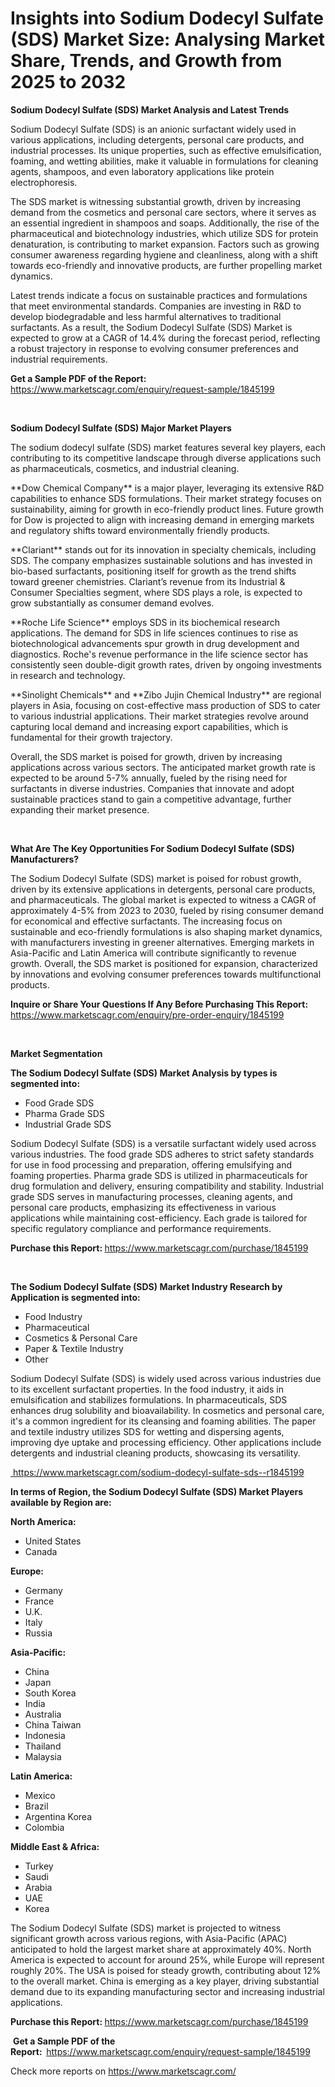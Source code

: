 <p><h1>Insights into Sodium Dodecyl Sulfate (SDS) Market Size: Analysing Market Share, Trends, and Growth from 2025 to 2032</h1></p><p><strong>Sodium Dodecyl Sulfate (SDS) Market Analysis and Latest Trends</strong></p>
<p><p>Sodium Dodecyl Sulfate (SDS) is an anionic surfactant widely used in various applications, including detergents, personal care products, and industrial processes. Its unique properties, such as effective emulsification, foaming, and wetting abilities, make it valuable in formulations for cleaning agents, shampoos, and even laboratory applications like protein electrophoresis.</p><p>The SDS market is witnessing substantial growth, driven by increasing demand from the cosmetics and personal care sectors, where it serves as an essential ingredient in shampoos and soaps. Additionally, the rise of the pharmaceutical and biotechnology industries, which utilize SDS for protein denaturation, is contributing to market expansion. Factors such as growing consumer awareness regarding hygiene and cleanliness, along with a shift towards eco-friendly and innovative products, are further propelling market dynamics.</p><p>Latest trends indicate a focus on sustainable practices and formulations that meet environmental standards. Companies are investing in R&D to develop biodegradable and less harmful alternatives to traditional surfactants. As a result, the Sodium Dodecyl Sulfate (SDS) Market is expected to grow at a CAGR of 14.4% during the forecast period, reflecting a robust trajectory in response to evolving consumer preferences and industrial requirements.</p></p>
<p><strong>Get a Sample PDF of the Report:&nbsp;</strong> <a href="https://www.marketscagr.com/enquiry/request-sample/1845199?utm_campaign=1743&utm_medium=2&utm_source=Github&utm_content=ia&utm_term=03022025&utm_id=sodium-dodecyl-sulfate-sds">https://www.marketscagr.com/enquiry/request-sample/1845199</a></p>
<p>&nbsp;</p>
<p><strong>Sodium Dodecyl Sulfate (SDS) Major Market Players</strong></p>
<p><p>The sodium dodecyl sulfate (SDS) market features several key players, each contributing to its competitive landscape through diverse applications such as pharmaceuticals, cosmetics, and industrial cleaning.</p><p>**Dow Chemical Company** is a major player, leveraging its extensive R&D capabilities to enhance SDS formulations. Their market strategy focuses on sustainability, aiming for growth in eco-friendly product lines. Future growth for Dow is projected to align with increasing demand in emerging markets and regulatory shifts toward environmentally friendly products.</p><p>**Clariant** stands out for its innovation in specialty chemicals, including SDS. The company emphasizes sustainable solutions and has invested in bio-based surfactants, positioning itself for growth as the trend shifts toward greener chemistries. Clariant’s revenue from its Industrial & Consumer Specialties segment, where SDS plays a role, is expected to grow substantially as consumer demand evolves.</p><p>**Roche Life Science** employs SDS in its biochemical research applications. The demand for SDS in life sciences continues to rise as biotechnological advancements spur growth in drug development and diagnostics. Roche's revenue performance in the life science sector has consistently seen double-digit growth rates, driven by ongoing investments in research and technology.</p><p>**Sinolight Chemicals** and **Zibo Jujin Chemical Industry** are regional players in Asia, focusing on cost-effective mass production of SDS to cater to various industrial applications. Their market strategies revolve around capturing local demand and increasing export capabilities, which is fundamental for their growth trajectory.</p><p>Overall, the SDS market is poised for growth, driven by increasing applications across various sectors. The anticipated market growth rate is expected to be around 5-7% annually, fueled by the rising need for surfactants in diverse industries. Companies that innovate and adopt sustainable practices stand to gain a competitive advantage, further expanding their market presence.</p></p>
<p>&nbsp;</p>
<p><strong>What Are The Key Opportunities For Sodium Dodecyl Sulfate (SDS) Manufacturers?</strong></p>
<p><p>The Sodium Dodecyl Sulfate (SDS) market is poised for robust growth, driven by its extensive applications in detergents, personal care products, and pharmaceuticals. The global market is expected to witness a CAGR of approximately 4-5% from 2023 to 2030, fueled by rising consumer demand for economical and effective surfactants. The increasing focus on sustainable and eco-friendly formulations is also shaping market dynamics, with manufacturers investing in greener alternatives. Emerging markets in Asia-Pacific and Latin America will contribute significantly to revenue growth. Overall, the SDS market is positioned for expansion, characterized by innovations and evolving consumer preferences towards multifunctional products.</p></p>
<p><strong>Inquire or Share Your Questions If Any Before Purchasing This Report:</strong> <a href="https://www.marketscagr.com/enquiry/pre-order-enquiry/1845199?utm_campaign=1743&utm_medium=2&utm_source=Github&utm_content=ia&utm_term=03022025&utm_id=sodium-dodecyl-sulfate-sds">https://www.marketscagr.com/enquiry/pre-order-enquiry/1845199</a></p>
<p>&nbsp;</p>
<p><strong>Market Segmentation</strong></p>
<p><strong>The Sodium Dodecyl Sulfate (SDS) Market Analysis by types is segmented into:</strong></p>
<p><ul><li>Food Grade SDS</li><li>Pharma Grade SDS</li><li>Industrial Grade SDS</li></ul></p>
<p><p>Sodium Dodecyl Sulfate (SDS) is a versatile surfactant widely used across various industries. The food grade SDS adheres to strict safety standards for use in food processing and preparation, offering emulsifying and foaming properties. Pharma grade SDS is utilized in pharmaceuticals for drug formulation and delivery, ensuring compatibility and stability. Industrial grade SDS serves in manufacturing processes, cleaning agents, and personal care products, emphasizing its effectiveness in various applications while maintaining cost-efficiency. Each grade is tailored for specific regulatory compliance and performance requirements.</p></p>
<p><strong>Purchase this Report:&nbsp;</strong><a href="https://www.marketscagr.com/purchase/1845199?utm_campaign=1743&utm_medium=2&utm_source=Github&utm_content=ia&utm_term=03022025&utm_id=sodium-dodecyl-sulfate-sds">https://www.marketscagr.com/purchase/1845199</a></p>
<p>&nbsp;</p>
<p><strong>The Sodium Dodecyl Sulfate (SDS) Market Industry Research by Application is segmented into:</strong></p>
<p><ul><li>Food Industry</li><li>Pharmaceutical</li><li>Cosmetics & Personal Care</li><li>Paper & Textile Industry</li><li>Other</li></ul></p>
<p><p>Sodium Dodecyl Sulfate (SDS) is widely used across various industries due to its excellent surfactant properties. In the food industry, it aids in emulsification and stabilizes formulations. In pharmaceuticals, SDS enhances drug solubility and bioavailability. In cosmetics and personal care, it's a common ingredient for its cleansing and foaming abilities. The paper and textile industry utilizes SDS for wetting and dispersing agents, improving dye uptake and processing efficiency. Other applications include detergents and industrial cleaning products, showcasing its versatility.</p></p>
<p><a href="https://www.marketscagr.com/sodium-dodecyl-sulfate-sds--r1845199?utm_campaign=1743&utm_medium=2&utm_source=Github&utm_content=ia&utm_term=03022025&utm_id=sodium-dodecyl-sulfate-sds">&nbsp;https://www.marketscagr.com/sodium-dodecyl-sulfate-sds--r1845199</a></p>
<p><strong>In terms of Region, the Sodium Dodecyl Sulfate (SDS) Market Players available by Region are:</strong></p>
<p>
    <p> <strong> North America: </strong>
        <ul>
            <li>United States</li>
            <li>Canada</li>
        </ul>
        </p> 
    <p> <strong> Europe: </strong>
        <ul>
            <li>Germany</li>
            <li>France</li>
            <li>U.K.</li>
            <li>Italy</li>
            <li>Russia</li>
        </ul>
        </p> 
    <p> <strong> Asia-Pacific: </strong>
        <ul>
            <li>China</li>
            <li>Japan</li>
            <li>South Korea</li>
            <li>India</li>
            <li>Australia</li>
            <li>China Taiwan</li>
            <li>Indonesia</li>
            <li>Thailand</li>
            <li>Malaysia</li>
        </ul>
        </p> 
    <p> <strong> Latin America: </strong>
        <ul>
            <li>Mexico</li>
            <li>Brazil</li>
            <li>Argentina Korea</li>
            <li>Colombia</li>
        </ul>
        </p> 
    <p> <strong> Middle East & Africa: </strong>
        <ul>
            <li>Turkey</li>
            <li>Saudi</li>
            <li>Arabia</li>
            <li>UAE</li>
            <li>Korea</li>
        </ul>
    </p>
    </p>
<p><p>The Sodium Dodecyl Sulfate (SDS) market is projected to witness significant growth across various regions, with Asia-Pacific (APAC) anticipated to hold the largest market share at approximately 40%. North America is expected to account for around 25%, while Europe will represent roughly 20%. The USA is poised for steady growth, contributing about 12% to the overall market. China is emerging as a key player, driving substantial demand due to its expanding manufacturing sector and increasing industrial applications.</p></p>
<p><strong>Purchase this Report: </strong><a href="https://www.marketscagr.com/purchase/1845199?utm_campaign=1743&utm_medium=2&utm_source=Github&utm_content=ia&utm_term=03022025&utm_id=sodium-dodecyl-sulfate-sds">https://www.marketscagr.com/purchase/1845199</a></p>
<p>&nbsp;<strong>Get a Sample PDF of the Report:&nbsp;&nbsp;</strong><a href="https://www.marketscagr.com/enquiry/request-sample/1845199?utm_campaign=1743&utm_medium=2&utm_source=Github&utm_content=ia&utm_term=03022025&utm_id=sodium-dodecyl-sulfate-sds">https://www.marketscagr.com/enquiry/request-sample/1845199</a></p>
<p><strong></strong></p>
<p>Check more reports on <a href="https://www.marketscagr.com/?utm_campaign=1743&utm_medium=2&utm_source=Github&utm_content=ia&utm_term=03022025&utm_id=sodium-dodecyl-sulfate-sds">https://www.marketscagr.com/</a></p>